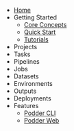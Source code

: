 - [Home](/)
- Getting Started
  - [Core Concepts](getting-started/01-core-concepts.md)
  - [Quick Start](getting-started/02-quick-start.md)
  - [Tutorials](getting-started/03-tutorials.md)
- Projects
- Tasks
- Pipelines
- Jobs
- Datasets
- Environments
- Outputs
- Deployments
- Features
  - [Podder CLI](features/01-podder-cli.md)
  - [Podder Web](features/02-podder-web.md)